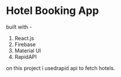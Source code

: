 # Hotel Booking App

built with -

1. React.js
2. Firebase
3. Material UI
4. RapidAPI

on this project i usedrapid api to fetch hotels.
